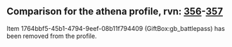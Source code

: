 ## Comparison for the athena profile, rvn: [356](https://github.com/PRO100KatYT/FortniteProfileRevisions/tree/main/profiles/athena/356%20athena.json)-[357](https://github.com/PRO100KatYT/FortniteProfileRevisions/tree/main/profiles/athena/357%20athena.json)

Item 1764bbf5-45b1-4794-9eef-08b11f794409 (GiftBox:gb_battlepass) has been removed from the profile.
<br><br>
